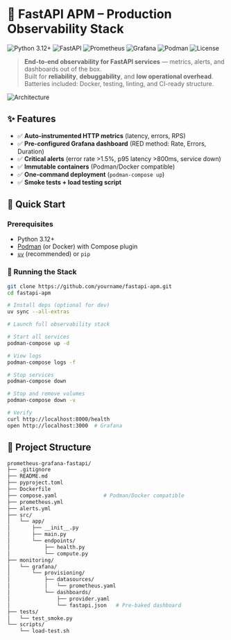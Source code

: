 # 🚀 FastAPI APM – Production Observability Stack

![Python 3.12+](https://img.shields.io/badge/Python-3.12%2B-blue?logo=python)
![FastAPI](https://img.shields.io/badge/FastAPI-0.104%2B-green?logo=fastapi)
![Prometheus](https://img.shields.io/badge/Prometheus-Metrics-orange?logo=prometheus)
![Grafana](https://img.shields.io/badge/Grafana-Dashboards-orange?logo=grafana)
![Podman](https://img.shields.io/badge/Podman-Containers-blue?logo=podman)
![License](https://img.shields.io/badge/License-MIT-purple)

> **End-to-end observability for FastAPI services** — metrics, alerts, and dashboards out of the box.  
> Built for **reliability**, **debuggability**, and **low operational overhead**.
 > Batteries included: Docker, testing, linting, and CI-ready structure.
>

![Architecture](https://github.com/pydev369/prometheus-grafana-fastapi/raw/main/docs/architecture.png)

## ✨ Features

- ✅ **Auto-instrumented HTTP metrics** (latency, errors, RPS)
- ✅ **Pre-configured Grafana dashboard** (RED method: Rate, Errors, Duration)
- ✅ **Critical alerts** (error rate >1.5%, p95 latency >800ms, service down)
- ✅ **Immutable containers** (Podman/Docker compatible)
- ✅ **One-command deployment** (`podman-compose up`)
- ✅ **Smoke tests + load testing script**

## 🚀 Quick Start

### Prerequisites
- Python 3.12+
- [Podman](https://podman.io) (or Docker) with Compose plugin
- [`uv`](https://docs.astral.sh/uv/) (recommended) or `pip`

### 🐳 Running the Stack

```bash
git clone https://github.com/yourname/fastapi-apm.git
cd fastapi-apm

# Install deps (optional for dev)
uv sync --all-extras

# Launch full observability stack

# Start all services
podman-compose up -d

# View logs
podman-compose logs -f

# Stop services
podman-compose down

# Stop and remove volumes
podman-compose down -v

# Verify
curl http://localhost:8000/health
open http://localhost:3000  # Grafana
```

## 📁 Project Structure
```bash
prometheus-grafana-fastapi/
├── .gitignore
├── README.md
├── pyproject.toml
├── Dockerfile
├── compose.yaml               # Podman/Docker compatible
├── prometheus.yml
├── alerts.yml
├── src/
│   └── app/
│       ├── __init__.py
│       ├── main.py
│       └── endpoints/
│           ├── health.py
│           └── compute.py
├── monitoring/
│   └── grafana/
│       └── provisioning/
│           ├── datasources/
│           │   └── prometheus.yaml
│           └── dashboards/
│               ├── provider.yaml
│               └── fastapi.json   # Pre-baked dashboard
├── tests/
│   └── test_smoke.py
└── scripts/
    └── load-test.sh

```

